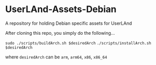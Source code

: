 # UserLAnd-Assets-Debian
A repository for holding Debian specific assets for UserLAnd

After cloning this repo, you simply do the following...

`sudo ./scripts/buildArch.sh $desiredArch` 
`./scripts/installArch.sh $desiredArch`

where `desiredArch` can be `arm`, `arm64`, `x86`, `x86_64`
